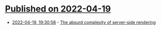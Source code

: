 # [Published on 2022-04-19](index.md)

* [2022-04-19, 19:30:58](https://news.ycombinator.com/item?id=31087795) - [The absurd complexity of server-side rendering](https://gist.github.com/Widdershin/98fd4f0e416e8eb2906d11fd1da62984)
